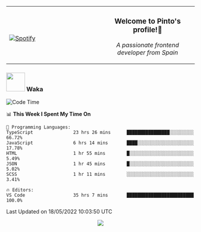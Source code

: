 <table width="100%" align="center"> 
  <tr>
  <td width="50%">
      
&nbsp; <br> [![Spotify](https://novatorem-zeta-rust.vercel.app/api/spotify)](https://open.spotify.com/user/novatorem-zeta-rust)

  </td>
  <td width="50%">
    <h3 align="center">Welcome to Pinto's profile!👋</h3>
    <p align="center"><em>A passionate frontend developer from Spain</em></p>
  </td>
  </table>

### <img src="https://media.giphy.com/media/VgCDAzcKvsR6OM0uWg/giphy.gif" width="50"> Waka

  <!--START_SECTION:waka-->
![Code Time](http://img.shields.io/badge/Code%20Time-383%20hrs%2012%20mins-blue)

📊 **This Week I Spent My Time On** 

```text
💬 Programming Languages: 
TypeScript               23 hrs 26 mins      ████████████████░░░░░░░░░   66.72% 
JavaScript               6 hrs 14 mins       ████░░░░░░░░░░░░░░░░░░░░░   17.78% 
HTML                     1 hr 55 mins        █░░░░░░░░░░░░░░░░░░░░░░░░   5.49% 
JSON                     1 hr 45 mins        █░░░░░░░░░░░░░░░░░░░░░░░░   5.02% 
SCSS                     1 hr 11 mins        ░░░░░░░░░░░░░░░░░░░░░░░░░   3.41%

🔥 Editors: 
VS Code                  35 hrs 7 mins       █████████████████████████   100.0%

```


 Last Updated on 18/05/2022 10:03:50 UTC
<!--END_SECTION:waka-->

<div align="center">
<img src="https://github-readme-stats-gilt-tau.vercel.app/api/top-langs/?username=pinto-hub&layout=compact&theme=dracula" />
</div>
